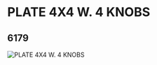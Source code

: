 # PLATE 4X4 W. 4 KNOBS
## 6179
![PLATE 4X4 W. 4 KNOBS](https://lc-www-live-s.legocdn.com/media/bricks/5/2/617901.jpg)